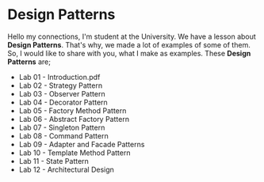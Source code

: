 # Design Patterns
Hello my connections, I'm student at the University. We have a lesson about **Design Patterns**. That's why, we made a lot of examples of some of them. So, I would like to share with you, what I make as examples. These **Design Patterns** are;
- Lab 01 - Introduction.pdf
- Lab 02 - Strategy Pattern
- Lab 03 - Observer Pattern
- Lab 04 - Decorator Pattern
- Lab 05 - Factory Method Pattern
- Lab 06 - Abstract Factory Pattern
- Lab 07 - Singleton Pattern
- Lab 08 - Command Pattern
- Lab 09 - Adapter and Facade Patterns
- Lab 10 - Template Method Pattern
- Lab 11 - State Pattern
- Lab 12 - Architectural Design